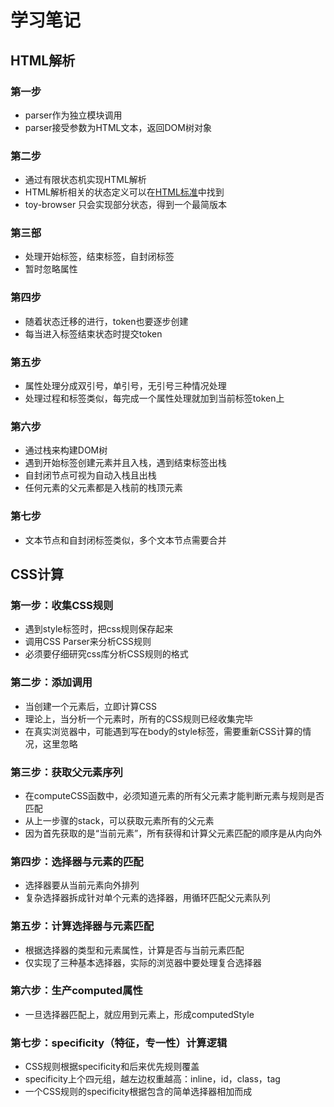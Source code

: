 # 学习笔记
## HTML解析
### 第一步
- parser作为独立模块调用
- parser接受参数为HTML文本，返回DOM树对象
### 第二步
- 通过有限状态机实现HTML解析
- HTML解析相关的状态定义可以在[HTML标准](https://html.spec.whatwg.org/multipage/parsing.html)中找到
- toy-browser 只会实现部分状态，得到一个最简版本

### 第三部
- 处理开始标签，结束标签，自封闭标签
- 暂时忽略属性

### 第四步
- 随着状态迁移的进行，token也要逐步创建
- 每当进入标签结束状态时提交token

### 第五步
- 属性处理分成双引号，单引号，无引号三种情况处理
- 处理过程和标签类似，每完成一个属性处理就加到当前标签token上

### 第六步
- 通过栈来构建DOM树
- 遇到开始标签创建元素并且入栈，遇到结束标签出栈
- 自封闭节点可视为自动入栈且出栈
- 任何元素的父元素都是入栈前的栈顶元素

### 第七步
- 文本节点和自封闭标签类似，多个文本节点需要合并

## CSS计算

### 第一步：收集CSS规则

  - 遇到style标签时，把css规则保存起来
  - 调用CSS Parser来分析CSS规则
  - 必须要仔细研究css库分析CSS规则的格式

### 第二步：添加调用

  - 当创建一个元素后，立即计算CSS
  - 理论上，当分析一个元素时，所有的CSS规则已经收集完毕
  - 在真实浏览器中，可能遇到写在body的style标签，需要重新CSS计算的情况，这里忽略

### 第三步：获取父元素序列

  - 在computeCSS函数中，必须知道元素的所有父元素才能判断元素与规则是否匹配
  - 从上一步骤的stack，可以获取元素所有的父元素
  - 因为首先获取的是“当前元素”，所有获得和计算父元素匹配的顺序是从内向外

### 第四步：选择器与元素的匹配

  - 选择器要从当前元素向外排列
  - 复杂选择器拆成针对单个元素的选择器，用循环匹配父元素队列

### 第五步：计算选择器与元素匹配

  - 根据选择器的类型和元素属性，计算是否与当前元素匹配
  - 仅实现了三种基本选择器，实际的浏览器中要处理复合选择器

### 第六步：生产computed属性

  - 一旦选择器匹配上，就应用到元素上，形成computedStyle

### 第七步：specificity（特征，专一性）计算逻辑

  - CSS规则根据specificity和后来优先规则覆盖
  - specificity上个四元组，越左边权重越高：inline，id，class，tag
  - 一个CSS规则的specificity根据包含的简单选择器相加而成